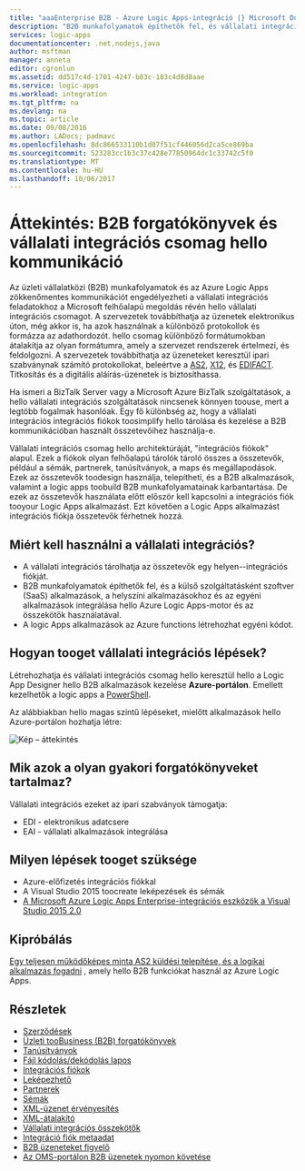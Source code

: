 ```yaml
---
title: "aaaEnterprise B2B - Azure Logic Apps-integráció |} Microsoft Docs"
description: "B2B munkafolyamatok építhetők fel, és vállalati integrációs feladatokhoz a logic apps hello vállalati integrációs csomag a támogatás"
services: logic-apps
documentationcenter: .net,nodejs,java
author: msftman
manager: anneta
editor: cgronlun
ms.assetid: dd517c4d-1701-4247-b83c-183c4d8d8aae
ms.service: logic-apps
ms.workload: integration
ms.tgt_pltfrm: na
ms.devlang: na
ms.topic: article
ms.date: 09/08/2016
ms.author: LADocs; padmavc
ms.openlocfilehash: 8dc866533110b1d07f51cf446056d2ca5ce869ba
ms.sourcegitcommit: 523283cc1b3c37c428e77850964dc1c33742c5f0
ms.translationtype: MT
ms.contentlocale: hu-HU
ms.lasthandoff: 10/06/2017
---
```

# <a name="overview-b2b-scenarios-and-communication-with-hello-enterprise-integration-pack"></a>Áttekintés: B2B forgatókönyvek és vállalati integrációs csomag hello kommunikáció

Az üzleti vállalatközi (B2B) munkafolyamatok és az Azure Logic Apps zökkenőmentes kommunikációt engedélyezheti a vállalati integrációs feladatokhoz a Microsoft felhőalapú megoldás révén hello vállalati integrációs csomagot. A szervezetek továbbíthatja az üzenetek elektronikus úton, még akkor is, ha azok használnak a különböző protokollok és formázza az adathordozót. hello csomag különböző formátumokban átalakítja az olyan formátumra, amely a szervezet rendszerek értelmezi, és feldolgozni. A szervezetek továbbíthatja az üzeneteket keresztül ipari szabványnak számító protokollokat, beleértve a [AS2](../logic-apps/logic-apps-enterprise-integration-as2.md), [X12](logic-apps-enterprise-integration-x12.md), és [EDIFACT](../logic-apps/logic-apps-enterprise-integration-edifact.md). Titkosítás és a digitális aláírás-üzenetek is biztosíthassa.

Ha ismeri a BizTalk Server vagy a Microsoft Azure BizTalk szolgáltatások, a hello vállalati integrációs szolgáltatások nincsenek könnyen toouse, mert a legtöbb fogalmak hasonlóak. Egy fő különbség az, hogy a vállalati integrációs integrációs fiókok toosimplify hello tárolása és kezelése a B2B kommunikációban használt összetevőihez használja-e. 

Vállalati integrációs csomag hello architektúráját, "integrációs fiókok" alapul. Ezek a fiókok olyan felhőalapú tárolók tároló összes a összetevők, például a sémák, partnerek, tanúsítványok, a maps és megállapodások. Ezek az összetevők toodesign használja, telepítheti, és a B2B alkalmazások, valamint a logic apps toobuild B2B munkafolyamatainak karbantartása. De ezek az összetevők használata előtt először kell kapcsolni a integrációs fiók tooyour Logic Apps alkalmazást. Ezt követően a Logic Apps alkalmazást integrációs fiókja összetevők férhetnek hozzá.

## <a name="why-should-you-use-enterprise-integration"></a>Miért kell használni a vállalati integrációs?

* A vállalati integrációs tárolhatja az összetevők egy helyen--integrációs fiókját.
* B2B munkafolyamatok építhetők fel, és a külső szolgáltatásként szoftver (SaaS) alkalmazások, a helyszíni alkalmazásokhoz és az egyéni alkalmazások integrálása hello Azure Logic Apps-motor és az összekötők használatával.
* A logic Apps alkalmazások az Azure functions létrehozhat egyéni kódot.

## <a name="how-tooget-started-with-enterprise-integration"></a>Hogyan tooget vállalati integrációs lépések?

Létrehozhatja és vállalati integrációs csomag hello keresztül hello a Logic App Designer hello B2B alkalmazások kezelése **Azure-portálon**. Emellett kezelhetők a logic apps a [PowerShell](https://msdn.microsoft.com/library/azure/mt652195.aspx "a Logic apps PowerShell témaköreiben talál").

Az alábbiakban hello magas szintű lépéseket, mielőtt alkalmazások hello Azure-portálon hozhatja létre:

![Kép – áttekintés](media/logic-apps-enterprise-integration-overview/overview-0.png)  

## <a name="what-are-some-common-scenarios"></a>Mik azok a olyan gyakori forgatókönyveket tartalmaz?

Vállalati integrációs ezeket az ipari szabványok támogatja:

* EDI - elektronikus adatcsere
* EAI - vállalati alkalmazások integrálása

## <a name="heres-what-you-need-tooget-started"></a>Milyen lépések tooget szüksége

* Azure-előfizetés integrációs fiókkal
* A Visual Studio 2015 toocreate leképezések és sémák
* [A Microsoft Azure Logic Apps Enterprise-integrációs eszközök a Visual Studio 2015 2.0](https://aka.ms/vsmapsandschemas)  

## <a name="try-it-now"></a>Kipróbálás

[Egy teljesen működőképes minta AS2 küldési telepítése, és a logikai alkalmazás fogadni](https://github.com/Azure/azure-quickstart-templates/tree/master/201-logic-app-as2-send-receive) , amely hello B2B funkciókat használ az Azure Logic Apps.

## <a name="learn-more"></a>Részletek
* [Szerződések](../logic-apps/logic-apps-enterprise-integration-agreements.md "vállalati integrációs megállapodások ismertetése")
* [Üzleti tooBusiness (B2B) forgatókönyvek](../logic-apps/logic-apps-enterprise-integration-b2b.md "további hogyan toocreate a Logic apps B2B szolgáltatásokkal")  
* [Tanúsítványok](logic-apps-enterprise-integration-certificates.md "vállalati integrációs tanúsítványokkal kapcsolatos további információ")
* [Fájl kódolás/dekódolás lapos](logic-apps-enterprise-integration-flatfile.md "további hogyan tooencode és dekódolási egybesimított fájl tartalma")  
* [Integrációs fiókok](../logic-apps/logic-apps-enterprise-integration-accounts.md "integrációs fiókok ismertetése")
* [Leképezhető](../logic-apps/logic-apps-enterprise-integration-maps.md "vállalati integrációs maps ismertetése")
* [Partnerek](logic-apps-enterprise-integration-partners.md "vállalati integrációs partnerek ismertetése")
* [Sémák](logic-apps-enterprise-integration-schemas.md "további információ a vállalati integrációs sémák")
* [XML-üzenet érvényesítés](logic-apps-enterprise-integration-xml.md "megtudhatja, hogyan toovalidate XML-üzenetek a Logic apps")
* [XML-átalakító](logic-apps-enterprise-integration-transform.md "vállalati integrációs maps ismertetése")
* [Vállalati integrációs összekötők](../connectors/apis-list.md "további információ a vállalati integrációs csomag összekötők")
* [Integráció fiók metaadat](../logic-apps/logic-apps-enterprise-integration-metadata.md "integrációs fiók metaadat ismertetése")
* [B2B üzeneteket figyelő](logic-apps-monitor-b2b-message.md "tudhat meg többet a B2B üzenetek figyelése")
* [Az OMS-portálon B2B üzenetek nyomon követése](logic-apps-track-b2b-messages-omsportal.md "tudhat meg többet az OMS-portálon B2B üzenetek nyomon követése")

